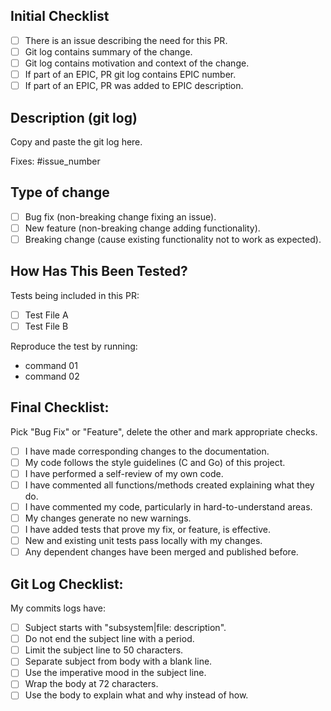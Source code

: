 ## Initial Checklist

- [ ] There is an issue describing the need for this PR.
- [ ] Git log contains summary of the change.
- [ ] Git log contains motivation and context of the change.
- [ ] If part of an EPIC, PR git log contains EPIC number.
- [ ] If part of an EPIC, PR was added to EPIC description.

## Description (git log)

Copy and paste the git log here.

Fixes: #issue_number

## Type of change

- [ ] Bug fix (non-breaking change fixing an issue).
- [ ] New feature (non-breaking change adding functionality).
- [ ] Breaking change (cause existing functionality not to work as expected).

## How Has This Been Tested?

Tests being included in this PR:

- [ ] Test File A
- [ ] Test File B

Reproduce the test by running:

- command 01
- command 02

## Final Checklist:

Pick "Bug Fix" or "Feature", delete the other and mark appropriate checks.

- [ ] I have made corresponding changes to the documentation.
- [ ] My code follows the style guidelines (C and Go) of this project.
- [ ] I have performed a self-review of my own code.
- [ ] I have commented all functions/methods created explaining what they do.
- [ ] I have commented my code, particularly in hard-to-understand areas.
- [ ] My changes generate no new warnings.
- [ ] I have added tests that prove my fix, or feature, is effective.
- [ ] New and existing unit tests pass locally with my changes.
- [ ] Any dependent changes have been merged and published before.

## Git Log Checklist:

My commits logs have:

- [ ] Subject starts with "subsystem|file: description".
- [ ] Do not end the subject line with a period.
- [ ] Limit the subject line to 50 characters.
- [ ] Separate subject from body with a blank line.
- [ ] Use the imperative mood in the subject line.
- [ ] Wrap the body at 72 characters.
- [ ] Use the body to explain what and why instead of how.
